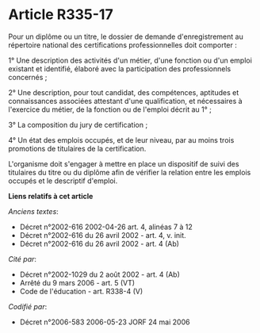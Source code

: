 # Article R335-17

Pour un diplôme ou un titre, le dossier de demande d'enregistrement au répertoire national des certifications
professionnelles doit comporter :

1° Une description des activités d'un métier, d'une fonction ou d'un emploi existant et identifié, élaboré avec la
participation des professionnels concernés ;

2° Une description, pour tout candidat, des compétences, aptitudes et connaissances associées attestant d'une qualification,
et nécessaires à l'exercice du métier, de la fonction ou de l'emploi décrit au 1° ;

3° La composition du jury de certification ;

4° Un état des emplois occupés, et de leur niveau, par au moins trois promotions de titulaires de la certification.

L'organisme doit s'engager à mettre en place un dispositif de suivi des titulaires du titre ou du diplôme afin de vérifier la
relation entre les emplois occupés et le descriptif d'emploi.

**Liens relatifs à cet article**

_Anciens textes_:

  - Décret n°2002-616 2002-04-26 art. 4, alinéas 7 à 12
  - Décret n°2002-616 du 26 avril 2002 - art. 4, v. init.
  - Décret n°2002-616 du 26 avril 2002 - art. 4 (Ab)

_Cité par_:

  - Décret n°2002-1029 du 2 août 2002 - art. 4 (Ab)
  - Arrêté du 9 mars 2006 - art. 5 (VT)
  - Code de l'éducation - art. R338-4 (V)

_Codifié par_:

  - Décret n°2006-583 2006-05-23 JORF 24 mai 2006
